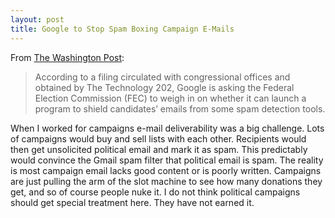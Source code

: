 ```yaml
---
layout: post
title: Google to Stop Spam Boxing Campaign E-Mails
---
```

From [The Washington Post](https://wapo.st/3Nzvl8l):
> According to a filing circulated with congressional offices and obtained by The Technology 202, Google is asking the Federal Election Commission (FEC) to weigh in on whether it can launch a program to shield candidates’ emails from some spam detection tools.

When I worked for campaigns e-mail deliverability was a big challenge. Lots of campaigns would buy and sell lists with each other. Recipients would then get unsolicited political email and mark it as spam. This predictably would convince the Gmail spam filter that political email is spam. The reality is most campaign email lacks good content or is poorly written. Campaigns are just pulling the arm of the slot machine to see how many donations they get, and so of course people nuke it. I do not think political campaigns should get special treatment here. They have not earned it.
